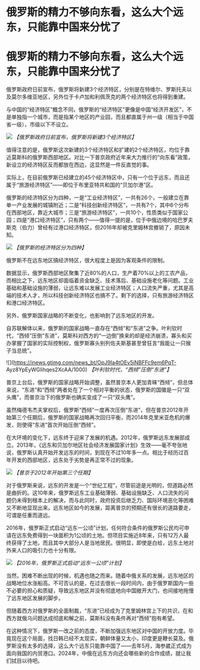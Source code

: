 # 俄罗斯的精力不够向东看，这么大个远东，只能靠中国来分忧了

# 俄罗斯的精力不够向东看，这么大个远东，只能靠中国来分忧了

俄罗斯政府日前宣布，俄罗斯将新建3个经济特区，分别是在特维尔、罗斯托夫以及莫尔多维亚地区，另外位于卡卢加和利佩茨克的两个经济特区也将得到重建。

与中国的“经济特区”概念不同，俄罗斯的“经济特区”更像是中国“经济开发区”，不是单独指一个城市，而是指某个地区的产业园，而且都直属于州一级（相当于中国省一级），市级以下不设立。

![](https://inews.gtimg.com/news_bt/OTr9BKLj2YU7SGwkEUIw1A2S0wrp3youFjuZBMUEIbL6YAA/1000)
_【俄罗斯政府日前宣布，俄罗斯将新建3个经济特区】_

值得注意的是，俄罗斯这次新建的3个经济特区和扩建的2个经济特区，均位于靠近莫斯科的俄罗斯西部地区。对比一下普京政府近年来大力推行的“向东看”政策，新设立的经济特区反而都放在西边，这显然是一件反直觉的事。

实际上，在目前俄罗斯已经建立的45个经济特区中，只有一个位于远东，而且还属于“旅游经济特区”——即位于布里亚特共和国的“贝加尔港”区。

俄罗斯的经济特区分为四种，一是“工业经济特区”，一共有26个，一般建立在靠单一产业发展的城镇附近；二是“科技创新经济特区”，一共有7个，其中6个分布在西部地区，靠近大城市；三是“旅游经济特区”，一共10个，性质类似于国家公园；四是“港口经济特区”，只有两个——值得一提的是，位于中俄边境的哈巴罗夫斯克（伯力）曾经有过港口经济特区，但2016年却被克里姆林宫撤销了，原因未知。

![](https://inews.gtimg.com/news_bt/OQtmzTr49SF68P0ufattqGWlBXJDjWVVnRT6HUv6Ks3cIAA/1000)
_【俄罗斯的经济特区分为四种】_

俄罗斯不在远东地区搞经济特区，很大程度上是因为客观条件的限制。

数据显示，俄罗斯西部地区聚集了近80%的人口，生产着70%以上的工农产品，而相比之下，远东地区却面临着资金缺乏、技术落后、基础设施老化等问题。工业基础和基础设施的薄弱，让远东难以发展工业经济特区；人口流失严重，尤其是高端的技术人才，所以科技创新经济特区也搞不了。剩下的选择，只有旅游经济特区和港口经济特区。

另外，俄罗斯国家战略的不断变化，也影响到了远东地区的开发。

自苏联解体以来，俄罗斯的国家战略一直存在“西倾”和“东进”之争。叶利钦时代，“西倾”压倒“东进”，莫斯科对西方的“一边倒”换来的却是经济崩溃，寡头和买办掌握了国家的实际控制权，俄罗斯寡头别列佐夫斯基甚至曾狂言“我能让一只猴子当总统”。

![](https://inews.gtimg.com/news_bt/OpJ9Ia4tOEv5iNBFFc9em6PqT-
Ayz8YpEyWGIihqes2XcAA/1000) _【叶利钦时代，“西倾”压倒“东进”】_

普京上台后，俄罗斯的国家战略开始调整，虽然普京本人更加青睐“西倾”，但总体来说，“东进”和“西倾”两者处在了一个相对平衡的状态，俄罗斯的国徽是一只“双头鹰”，而普京治下的俄罗斯也确实变成了一只“双头鹰”。

虽然梅德韦杰夫掌权后，俄罗斯“西倾”一度再次压倒“东进”，但在普京2012年开始第三个任期后，俄罗斯的国家战略再次回归平衡，而2014年克里米亚危机的爆发，则使得“东进”首次开始压倒“西倾”。

在大环境的变化下，远东终于迎来了发展的机遇。2012年，俄罗斯远东发展部成立。2013年，《远东和贝加尔地区社会经济发展国家计划》生效——毫不夸张地说，俄罗斯认真开始开发远东的时间，到现在不过10年多一点。相比于经历过百年开发的西部地区，远东处于劣势是再正常不过的现象。

![](https://inews.gtimg.com/news_bt/OtIrPl3ulMJj9zWOzdlTC0oMWjahxWOaxy2ci_l1UoQ2cAA/1000)
_【普京于2012年开始第三个任期】_

对于俄罗斯来说，远东的开发是一个“世纪工程”，尽管前途是光明的，但道路必然是曲折的。这10年来，俄罗斯远东工业基础薄弱、基础设施缺乏、人口流失的问题仍未得到根本上的解决，而与此同时，政府投资后继乏力、国际环境恶化等困难又不断地显现出来。远东地区如今的发展，距离普京的预期还有很长的道路要走，可谓是任重而道远。

2016年，俄罗斯正式启动“远东一公顷”计划，任何符合条件的俄罗斯公民均可申请在远东免费得到一块面积为1公顷的土地。但项目实施近8年来，只有12万人最终获得了土地，而且其中大部分人是当地居民。很明显，即使是白给，远东土地对外来人口的吸引力也十分有限。

![](https://inews.gtimg.com/news_bt/OFTrpDQyDJIWlb8C60dFt1aiaVMtDpxwjyhp7Ed8TG0mYAA/1000)
_【2016年，俄罗斯正式启动“远东一公顷”计划】_

当然，困难不断出现的时候，机遇也随之而来。随着中俄关系的发展，远东地区的战略地位水涨船高。不可否认的是，在过去很长一段时间内，由于俄罗斯国内一些不必要的担心和质疑，导致远东地区并没有彻底地向中国敞开大门，也间接地拖慢了远东地区发展的脚步。

但随着西方对俄罗斯的全面制裁，“东进”已经成为了克里姆林宫上下的共识，在和西方就俄乌问题达成彻底和解之前，莫斯科没有条件再对“西倾”抱有希望。

在这种情况下，俄罗斯一改之前的态度，不断加强远东地区对中国的开放力度。毕竟现在这个局面，找日韩已经不太现实，朝鲜体量又太小，印度更是鞭长莫及。俄罗斯没有太多的选择，这么大个远东只能靠中国了——去年5月，海参崴正式成为面向我国的内贸港口。2024年，中俄在远东方向还会哪些新的合作成绩，就让我们拭目以待吧。

